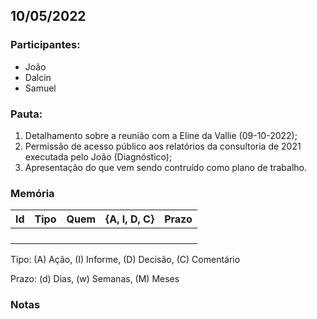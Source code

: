 ## 10/05/2022

### **Participantes:**

* João
* Dalcin
* Samuel

### **Pauta:**

1. Detalhamento sobre a reunião com a Eline da Vallie (09-10-2022);
2. Permissão de acesso público aos relatórios da consultoria de 2021 executada pelo João (Diagnóstico);
3. Apresentação do que vem sendo contruído como plano de trabalho.


### **Memória**

| Id| Tipo | Quem | {A, I, D, C} | Prazo |
|---|---|---|---|---|
|  |  |  |  |  |
|  |  |  |  |  |
|  |  |  |  |  |
|  |  |  |  |  |

Tipo: (A) Ação, (I) Informe, (D) Decisão, (C) Comentário

Prazo: (d) Dias, (w) Semanas, (M) Meses

### **Notas**

